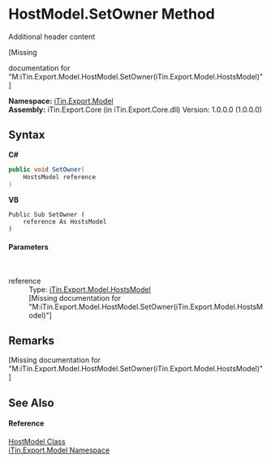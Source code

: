 # HostModel.SetOwner Method 
Additional header content 

\[Missing <summary> documentation for "M:iTin.Export.Model.HostModel.SetOwner(iTin.Export.Model.HostsModel)"\]

**Namespace:**&nbsp;<a href="ef57ffcc-e95e-b212-5a46-9aa6f5a3511f">iTin.Export.Model</a><br />**Assembly:**&nbsp;iTin.Export.Core (in iTin.Export.Core.dll) Version: 1.0.0.0 (1.0.0.0)

## Syntax

**C#**<br />
``` C#
public void SetOwner(
	HostsModel reference
)
```

**VB**<br />
``` VB
Public Sub SetOwner ( 
	reference As HostsModel
)
```


#### Parameters
&nbsp;<dl><dt>reference</dt><dd>Type: <a href="790c2cbf-8fc4-51cb-7dba-7cdc6b711b41">iTin.Export.Model.HostsModel</a><br />\[Missing <param name="reference"/> documentation for "M:iTin.Export.Model.HostModel.SetOwner(iTin.Export.Model.HostsModel)"\]</dd></dl>

## Remarks
\[Missing <remarks> documentation for "M:iTin.Export.Model.HostModel.SetOwner(iTin.Export.Model.HostsModel)"\]

## See Also


#### Reference
<a href="aaf2a5cd-976a-c65b-0bfb-2fc8f660305a">HostModel Class</a><br /><a href="ef57ffcc-e95e-b212-5a46-9aa6f5a3511f">iTin.Export.Model Namespace</a><br />